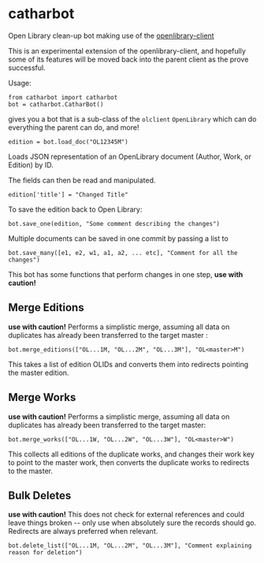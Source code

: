 # catharbot
Open Library clean-up bot making use of the [openlibrary-client](https://github.com/internetarchive/openlibrary-client)

This is an experimental extension of the openlibrary-client, and hopefully some of its features will be moved back into the parent client as the prove successful.

Usage:

```
from catharbot import catharbot
bot = catharbot.CatharBot()
```

gives you a bot that is a sub-class of the `olclient` `OpenLibrary` which can do everything the parent can do, and more!

`edition = bot.load_doc("OL12345M")`

Loads JSON representation of an OpenLibrary document (Author, Work, or Edition) by ID.

The fields can then be read and manipulated.

`edition['title'] = "Changed Title"`

To save the edition back to Open Library:

`bot.save_one(edition, "Some comment describing the changes")`

Multiple documents can be saved in one commit by passing a list to

`bot.save_many([e1, e2, w1, a1, a2, ... etc], "Comment for all the changes")`

This bot has some functions that perform changes in one step, **use with caution!**

## Merge Editions
**use with caution!**
Performs a simplistic merge, assuming all data on duplicates has already been transferred to the target master :

`bot.merge_editions(["OL...1M, "OL...2M", "OL...3M"], "OL<master>M")`

This takes a list of edition OLIDs and converts them into redirects pointing the master edition.

## Merge Works
**use with caution!**
Performs a simplistic merge, assuming all data on duplicates has already been transferred to the target master:

`bot.merge_works(["OL...1W, "OL...2W", "OL...3W"], "OL<master>W")`

This collects all editions of the duplicate works, and changes their work key to point to the master work, then converts the duplicate works to redirects to the master.

## Bulk Deletes
**use with caution!**
This does not check for external references and could leave things broken -- only use when absolutely sure the records should go. Redirects are always preferred when relevant. 

`bot.delete_list(["OL...1M, "OL...2M", "OL...3M"], "Comment explaining reason for deletion")`

